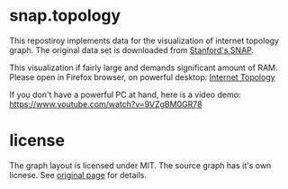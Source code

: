 # snap.topology

This repostiroy implements data for the visualization of internet topology graph.
The original data set is downloaded from [Stanford's SNAP](http://snap.stanford.edu/data/as-skitter.html).

This visualization if fairly large and demands significant amount of RAM. Please open in Firefox browser,
on powerful desktop: [Internet Topology](http://anvaka.github.io/pm/#/galaxy/snap_topology?cx=-3867&cy=-11462&cz=11595&lx=0.4750&ly=-0.1225&lz=0.0636&lw=0.8691&ml=150&s=1.75&l=1&v=2015-07-24T23-30-00Z)

If you don't have a powerful PC at hand, here is a video demo: https://www.youtube.com/watch?v=9VZgBM0GR78

# license

The graph layout is licensed under MIT. The source graph has it's own licnese. See
[original page](http://snap.stanford.edu/data/as-skitter.html) for details.
